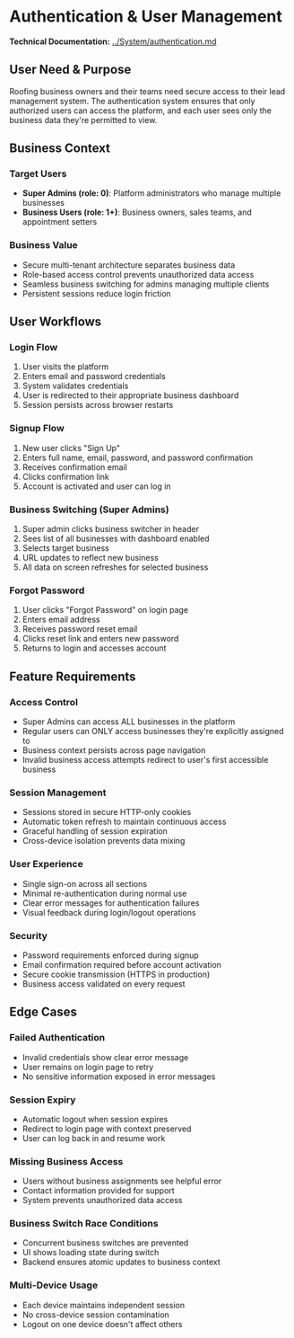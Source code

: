 # Authentication & User Management

**Technical Documentation:** [../System/authentication.md](../System/authentication.md)

## User Need & Purpose

Roofing business owners and their teams need secure access to their lead management system. The authentication system ensures that only authorized users can access the platform, and each user sees only the business data they're permitted to view.

## Business Context

### Target Users
- **Super Admins (role: 0)**: Platform administrators who manage multiple businesses
- **Business Users (role: 1+)**: Business owners, sales teams, and appointment setters

### Business Value
- Secure multi-tenant architecture separates business data
- Role-based access control prevents unauthorized data access
- Seamless business switching for admins managing multiple clients
- Persistent sessions reduce login friction

## User Workflows

### Login Flow
1. User visits the platform
2. Enters email and password credentials
3. System validates credentials
4. User is redirected to their appropriate business dashboard
5. Session persists across browser restarts

### Signup Flow
1. New user clicks "Sign Up"
2. Enters full name, email, password, and password confirmation
3. Receives confirmation email
4. Clicks confirmation link
5. Account is activated and user can log in

### Business Switching (Super Admins)
1. Super admin clicks business switcher in header
2. Sees list of all businesses with dashboard enabled
3. Selects target business
4. URL updates to reflect new business
5. All data on screen refreshes for selected business

### Forgot Password
1. User clicks "Forgot Password" on login page
2. Enters email address
3. Receives password reset email
4. Clicks reset link and enters new password
5. Returns to login and accesses account

## Feature Requirements

### Access Control
- Super Admins can access ALL businesses in the platform
- Regular users can ONLY access businesses they're explicitly assigned to
- Business context persists across page navigation
- Invalid business access attempts redirect to user's first accessible business

### Session Management
- Sessions stored in secure HTTP-only cookies
- Automatic token refresh to maintain continuous access
- Graceful handling of session expiration
- Cross-device isolation prevents data mixing

### User Experience
- Single sign-on across all sections
- Minimal re-authentication during normal use
- Clear error messages for authentication failures
- Visual feedback during login/logout operations

### Security
- Password requirements enforced during signup
- Email confirmation required before account activation
- Secure cookie transmission (HTTPS in production)
- Business access validated on every request

## Edge Cases

### Failed Authentication
- Invalid credentials show clear error message
- User remains on login page to retry
- No sensitive information exposed in error messages

### Session Expiry
- Automatic logout when session expires
- Redirect to login page with context preserved
- User can log back in and resume work

### Missing Business Access
- Users without business assignments see helpful error
- Contact information provided for support
- System prevents unauthorized data access

### Business Switch Race Conditions
- Concurrent business switches are prevented
- UI shows loading state during switch
- Backend ensures atomic updates to business context

### Multi-Device Usage
- Each device maintains independent session
- No cross-device session contamination
- Logout on one device doesn't affect others
